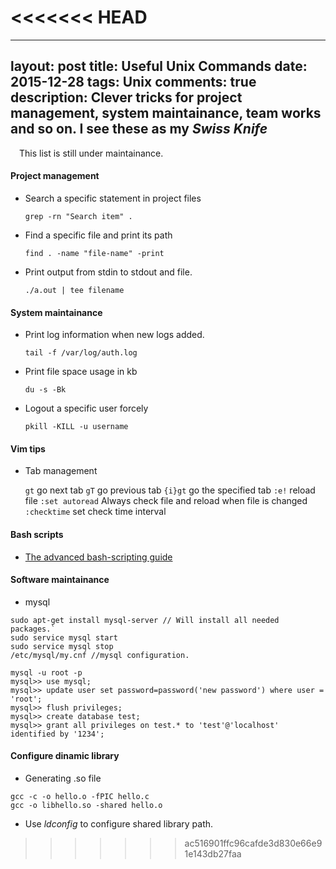 <<<<<<< HEAD
=======
---
layout: post
title: Useful Unix Commands
date: 2015-12-28 
tags: Unix
comments: true
description: Clever tricks for project management, system maintainance, team works and so on. I see these as my <i>Swiss Knife</i>
---

&emsp;This list is still under maintainance. 

#### Project management

* Search a specific statement in project files

	`grep -rn "Search item" . `  

* Find a specific file and print its path

	`find . -name "file-name" -print` 

* Print output from stdin to stdout and file.

	`./a.out | tee filename`

#### System maintainance

* Print log information when new logs added.

	`tail -f /var/log/auth.log `

* Print file space usage in kb

	`du -s -Bk`

* Logout a specific user forcely

	`pkill -KILL -u username`

#### Vim tips

* Tab management

	`gt` go next tab
	`gT` go previous tab
	`{i}gt` go the specified tab
	`:e!` reload file
	`:set autoread` Always check file and reload when file is changed
	`:checktime` set check time interval

#### Bash scripts

*	[The advanced bash-scripting guide](http://www.tldp.org/LDP/abs/html/)

#### Software maintainance

*	mysql
```
sudo apt-get install mysql-server // Will install all needed packages.` 
sudo service mysql start
sudo service mysql stop
/etc/mysql/my.cnf //mysql configuration.

mysql -u root -p 
mysql>> use mysql;
mysql>> update user set password=password('new password') where user = 'root';
mysql>> flush privileges;
mysql>> create database test;
mysql>> grant all privileges on test.* to 'test'@'localhost' identified by '1234';
```

#### Configure dinamic library

* Generating .so file
```
gcc -c -o hello.o -fPIC hello.c
gcc -o libhello.so -shared hello.o
```

* Use <i>ldconfig</i> to configure shared library path.




>>>>>>> ac516901ffc96cafde3d830e66e91e143db27faa
